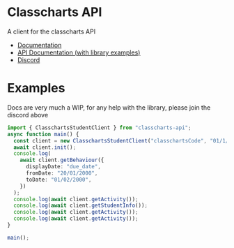 # Classcharts API

A client for the classcharts API

* [Documentation](https://jamesatjaminit.github.io/classcharts-api/)
* [API Documentation (with library examples)](https://github.com/Classcharts-API/api-docs)
* [Discord](https://discord.gg/DTcwugcgZ2)
# Examples
Docs are very much a WIP, for any help with the library, please join the discord above

```typescript
import { ClasschartsStudentClient } from "classcharts-api";
async function main() {
  const client = new ClasschartsStudentClient("classchartsCode", "01/1/2000");
  await client.init();
  console.log(
    await client.getBehaviour({
      displayDate: "due_date",
      fromDate: "20/01/2000",
      toDate: "01/02/2000",
    })
  );
  console.log(await client.getActivity());
  console.log(await client.getStudentInfo());
  console.log(await client.getActivity());
  console.log(await client.getActivity());
}

main();
```
